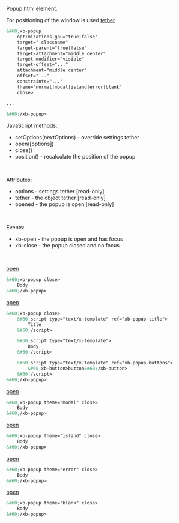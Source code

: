 <br/>
Popup html element.

For positioning of the window is used [tether](http://github.hubspot.com/tether/)

```html
&#60;xb-popup
    optimizations-gpu="true|false"
    target=".classname"
    target-parent="true|false"
    target-attachment="middle center"
    target-modifier="visible"
    target-offset="..."
    attachment="middle center"
    offset="..."
    constraints="..."
    theme="normal|modal|island|error|blank"
    close>

...

&#60;/xb-popup>
```

JavaScript methods:
* setOptions(nextOptions) - override settings tether
* open([options])
* close()
* position() - recalculate the position of the popup

<p>&#160;</p>

Attributes:
* options - settings tether [read-only]
* tether - the object tether [read-only]
* opened - the popup is open [read-only]

<p>&#160;</p>

Events:
* xb-open - the popup is open and has focus
* xb-close - the popup closed and no focus

<p>&#160;</p>

<a href="#" class="popup" ref="popup1">open</a>

```html
&#60;xb-popup close>
    Body
&#60;/xb-popup>
```

<a href="#" class="popup" ref="popup2">open</a>

```html
&#60;xb-popup close>
    &#60;script type="text/x-template" ref="xb-popup-title">
        Title
    &#60;/script>

    &#60;script type="text/x-template">
        Body
    &#60;/script>

    &#60;script type="text/x-template" ref="xb-popup-buttons">
        &#60;xb-button>button&#60;/xb-button>
    &#60;/script>
&#60;/xb-popup>
```

<a href="#" class="popup" ref="popup3">open</a>

```html
&#60;xb-popup theme="modal" close>
    Body
&#60;/xb-popup>
```

<a href="#" class="popup" ref="popup4">open</a>

```html
&#60;xb-popup theme="island" close>
    Body
&#60;/xb-popup>
```

<a href="#" class="popup" ref="popup5">open</a>

```html
&#60;xb-popup theme="error" close>
    Body
&#60;/xb-popup>
```

<a href="#" class="popup" ref="popup6">open</a>

```html
&#60;xb-popup theme="blank" close>
    Body
&#60;/xb-popup>
```


<script type="text/x-template" ref="popup1">
    <xb-popup id="popup1" close>Body</xb-popup>
</script>

<script type="text/x-template" ref="popup2">
    <xb-popup close>
        <template ref="xb-popup-title">
            Title
        </template>

        <template>Body</template>

        <template ref="xb-popup-buttons">
            <xb-button>button</xb-button>
        </template>
    </xb-popup>
</script>

<script type="text/x-template" ref="popup3">
    <xb-popup id="popup3" theme="modal" close>Body</xb-popup>
</script>

<script type="text/x-template" ref="popup4">
    <xb-popup id="popup4" theme="island" close>Body</xb-popup>
</script>

<script type="text/x-template" ref="popup5">
    <xb-popup id="popup5" theme="error" close>Body</xb-popup>
</script>

<script type="text/x-template" ref="popup6">
    <xb-popup id="popup6" theme="blank" close>Body</xb-popup>
</script>

<script>
$('.popup').on('click', function (event) {
    event.preventDefault();
    var ref = $(this).attr('ref');
    var $popup = $('#' + ref);

    if (!$popup.length) {
        $popup = $($('script[ref="' + ref + '"]').html()).appendTo('body');
    }



    setTimeout(function () {
        $('xb-popup').each(function () {
            this.close();
        });

        $popup[0].open();
    }, 200);

    return false;
});
</script>
